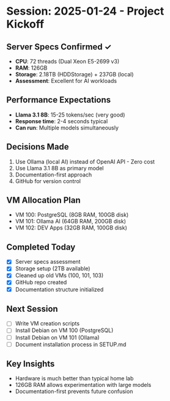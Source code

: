 # Session: 2025-01-24 - Project Kickoff

## Server Specs Confirmed ✓
- **CPU**: 72 threads (Dual Xeon E5-2699 v3)
- **RAM**: 126GB
- **Storage**: 2.18TB (HDDStorage) + 237GB (local)
- **Assessment**: Excellent for AI workloads

## Performance Expectations
- **Llama 3.1 8B**: 15-25 tokens/sec (very good)
- **Response time**: 2-4 seconds typical
- **Can run**: Multiple models simultaneously

## Decisions Made
1. Use Ollama (local AI) instead of OpenAI API - Zero cost
2. Use Llama 3.1 8B as primary model
3. Documentation-first approach
4. GitHub for version control

## VM Allocation Plan
- VM 100: PostgreSQL (8GB RAM, 100GB disk)
- VM 101: Ollama AI (64GB RAM, 200GB disk)
- VM 102: DEV Apps (32GB RAM, 100GB disk)

## Completed Today
- [x] Server specs assessment
- [x] Storage setup (2TB available)
- [x] Cleaned up old VMs (100, 101, 103)
- [x] GitHub repo created
- [x] Documentation structure initialized

## Next Session
- [ ] Write VM creation scripts
- [ ] Install Debian on VM 100 (PostgreSQL)
- [ ] Install Debian on VM 101 (Ollama)
- [ ] Document installation process in SETUP.md

## Key Insights
- Hardware is much better than typical home lab
- 126GB RAM allows experimentation with large models
- Documentation-first prevents future confusion
